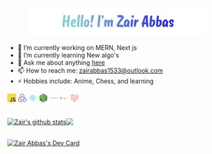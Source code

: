 <p align="center"><a href="https://github.com/DevPro15"><img width="80%" alt="Hello, I'm Zair. I do open source!" src="./assets/gh-readme-header 1.png" /></a></p>



- 🔭 I’m currently working on MERN, Next js
- 🌱 I’m currently learning New algo's
- 💬 Ask me about anything [here](https://github.com/DevPro15/DevPro15/issues)
- 📫 How to reach me: zairabbas1533@outlook.com
- ⚡ Hobbies include: Anime, Chess, and learning

<code><img height="20" alt="javascript" src="https://raw.githubusercontent.com/github/explore/80688e429a7d4ef2fca1e82350fe8e3517d3494d/topics/javascript/javascript.png"></code>
<code><img height="20" alt="redux" src="https://raw.githubusercontent.com/github/explore/80688e429a7d4ef2fca1e82350fe8e3517d3494d/topics/redux/redux.png"></code>
<code><img height="20" alt="react" src="https://raw.githubusercontent.com/github/explore/80688e429a7d4ef2fca1e82350fe8e3517d3494d/topics/react/react.png"></code>
<code><img height="20" alt="nodejs" src="https://raw.githubusercontent.com/github/explore/80688e429a7d4ef2fca1e82350fe8e3517d3494d/topics/nodejs/nodejs.png"></code>
<code><img height="20" alt="express" src="https://raw.githubusercontent.com/github/explore/80688e429a7d4ef2fca1e82350fe8e3517d3494d/topics/express/express.png"></code>
<code><img height="20" alt="mongodb" src="https://raw.githubusercontent.com/github/explore/80688e429a7d4ef2fca1e82350fe8e3517d3494d/topics/mongodb/mongodb.png"></code>
<code><img height="20" alt="laravel" src="https://raw.githubusercontent.com/github/explore/5c058a388828bb5fde0bcafd4bc867b5bb3f26f3/topics/laravel/laravel.png"></code>
<!-- <code><img height="20" alt="next" src="https://raw.githubusercontent.com/github/explore/5c058a388828bb5fde0bcafd4bc867b5bb3f26f3/topics/next/next.png"></code> -->
<br/>
 <div style="display: flex;">
  <a href="https://github.com/DevPro15">
 <img align="center" src="https://github-readme-stats.vercel.app/api?username=DevPro15&show_icons=true&theme=radical" alt="Zair's github stats" />
</a> 
<a href="https://github.com/DevPro15">
  <img align="center" src="https://github-readme-stats.vercel.app/api/top-langs/?username=DevPro15&layout=compact&theme=radical" />
</a>
</div>


<!-- ![Zair's GitHub stats](https://github-readme-stats.vercel.app/api?username=DevPro15&show_icons=true)
![Zair's GitHub stats](https://github-readme-stats.vercel.app/api?username=DevPro15&show_icons=true&theme=radical)
https://github-readme-stats.vercel.app/api?username=DevPro15&show_icons=true&include_all_commits=true&theme=buefy&hide_border=true
[![Top Langs](https://github-readme-stats.vercel.app/api/top-langs/?username=DevPro15&layout=compact)](https://github.com/DevPro15/github-readme-stats) -->
<br/>


[<a href="https://app.daily.dev/zair"><img src="https://api.daily.dev/devcards/08549fc4e10842e9a59dba90f9010b29.png?r=e2f" width="300" alt="Zair Abbas's Dev Card"/></a>](https://api.daily.dev/devcards/08549fc4e10842e9a59dba90f9010b29.png?r=e2f)


<!--
**DevPro15/DevPro15** is a ✨ _special_ ✨ repository because its `README.md` (this file) appears on your GitHub profile.
Here are some ideas to get you started:
- 🔭 I’m currently working on ...
- 🌱 I’m currently learning ...
- 👯 I’m looking to collaborate on ...
- 🤔 I’m looking for help with ...
- 💬 Ask me about ...
- 📫 How to reach me: ...
- 😄 Pronouns: ...
- ⚡ Fun fact: ...
-->
